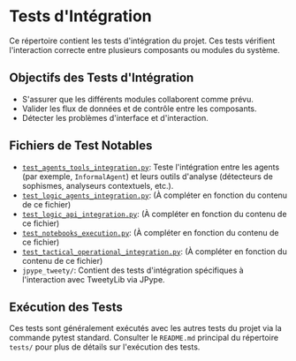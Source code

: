 # Tests d'Intégration

Ce répertoire contient les tests d'intégration du projet. Ces tests vérifient l'interaction correcte entre plusieurs composants ou modules du système.

## Objectifs des Tests d'Intégration

*   S'assurer que les différents modules collaborent comme prévu.
*   Valider les flux de données et de contrôle entre les composants.
*   Détecter les problèmes d'interface et d'interaction.

## Fichiers de Test Notables

*   [`test_agents_tools_integration.py`](test_agents_tools_integration.py:1): Teste l'intégration entre les agents (par exemple, `InformalAgent`) et leurs outils d'analyse (détecteurs de sophismes, analyseurs contextuels, etc.).
*   [`test_logic_agents_integration.py`](test_logic_agents_integration.py:1): (À compléter en fonction du contenu de ce fichier)
*   [`test_logic_api_integration.py`](test_logic_api_integration.py:1): (À compléter en fonction du contenu de ce fichier)
*   [`test_notebooks_execution.py`](test_notebooks_execution.py:1): (À compléter en fonction du contenu de ce fichier)
*   [`test_tactical_operational_integration.py`](test_tactical_operational_integration.py:1): (À compléter en fonction du contenu de ce fichier)
*   `jpype_tweety/`: Contient des tests d'intégration spécifiques à l'interaction avec TweetyLib via JPype.

## Exécution des Tests

Ces tests sont généralement exécutés avec les autres tests du projet via la commande pytest standard. Consulter le `README.md` principal du répertoire `tests/` pour plus de détails sur l'exécution des tests.